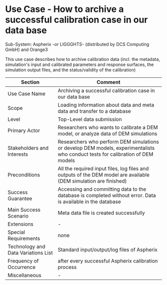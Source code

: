 Use Case - How to archive a successful calibration case in our data base
======================

Sub-System: Aspherix -or LIGGGHTS- (distributed by DCS Computing GmbH) and Orange3

This use case describes how to archive calibration data (incl. the metadata, simulation's input and calibrated parameters and response surfaces, the simulation output files, and the status/validity of the calibration)


| Section                             | Comment                                                      |
| ----------------------------------- | ------------------------------------------------------------ |
| Use Case Name                       | Archiving a successful calibration case in our data base     |
| Scope                               | Loading information about data and meta data and transfer to a database |
| Level                               | Top-Level data submission                                    |
| Primary Actor                       | Researchers who wants to calibrate a DEM model, or analyze data of DEM simulations |
| Stakeholders and Interests          | Researchers who perform DEM simulations or develop DEM models, experimentalists who conduct tests for calibration of DEM models |
| Preconditions                       | All the required input files, log files and outputs of the DEM model are available (DEM simulation are finished) |
| Success Guarantee                   | Accessing and committing data to the database is completed without error. Data is available in the database |
| Main Success Scenario               | Meta data file is created successfully                       |
| Extensions                          | -                                                            |
| Special Requirements                | none                                                         |
| Technology and Data Variations List | Standard input/output/log files of Aspherix                  |
| Frequency of Occurrence             | after every successful Aspherix calibration process          |
| Miscellaneous                       | -                                                            |